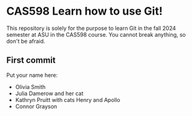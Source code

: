# CAS598 Learn how to use Git!

This repository is solely for the purpose to learn Git in the fall 2024 semester at ASU in the CAS598 course. 
You cannot break anything, so don't be afraid.

## First commit

Put your name here:


- Olivia Smith
- Julia Damerow and her cat
- Kathryn Pruitt with cats Henry and Apollo
- Connor Grayson

